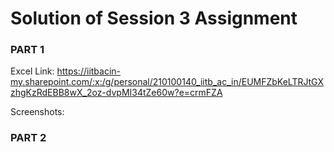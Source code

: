 # Solution of Session 3 Assignment
### PART 1

Excel Link: https://iitbacin-my.sharepoint.com/:x:/g/personal/210100140_iitb_ac_in/EUMFZbKeLTRJtGXzhgKzRdEBB8wX_2oz-dvpMI34tZe60w?e=crmFZA

Screenshots: 









### PART 2
